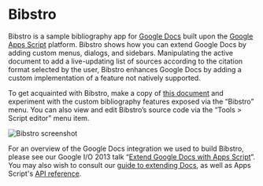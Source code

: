 # Bibstro

Bibstro is a sample bibliography app for [Google Docs][docs] built upon the
[Google Apps Script][apps_script] platform. Bibstro shows how you can extend
Google Docs by adding custom menus, dialogs, and sidebars. Manipulating the
active document to add a live-updating list of sources according to the
citation format selected by the user, Bibstro enhances Google Docs by adding a
custom implementation of a feature not natively supported.

To get acquainted with Bibstro, make a copy of [this document][sample_doc] and
experiment with the custom bibliography features exposed via the “Bibstro”
menu. You can also view and edit Bibstro’s source code via the “Tools > Script
editor” menu item.

![Bibstro screenshot][screenshot]

For an overview of the Google Docs integration we used to build Bibstro, please
see our Google I/O 2013 talk “[Extend Google Docs with Apps Script][io_video]”.
You may also wish to consult our [guide to extending Docs][quickstart], as well
as Apps Script's [API reference][api_reference].

[api_reference]: https://developers.google.com/apps-script/reference/document/
[apps_script]: https://developers.google.com/apps-script/
[docs]: https://support.google.com/drive/answer/143206?ref_topic=21008&rd=1
[io_video]: https://www.youtube.com/watch?v=KIiCSdRCqXc
[quickstart]: https://developers.google.com/apps-script/guides/docs
[sample_doc]: https://docs.google.com/document/d/1H46MqH7MX2BDOj2l-sV0wQuYXoHrSEepoSgVvHtZfbM/view
[screenshot]: https://googledrive.com/host/0BwzA1Orbvy5WV0tUQl9WX0FhRTA/bibstro.png
